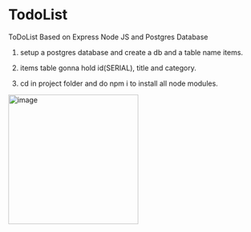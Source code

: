 # TodoList
ToDoList Based on Express Node JS and Postgres Database

1. setup a postgres database and create a db and a table name items.
2. items table gonna hold id(SERIAL), title and category.

3. cd in project folder and do npm i to install all node modules.


<img width="259" alt="image" src="https://github.com/user-attachments/assets/84748c66-5ec5-47e0-9dc6-00ac1964f53b" />
